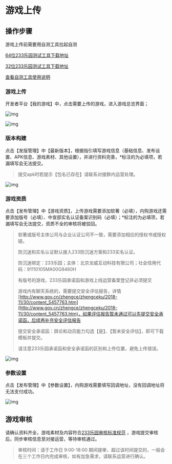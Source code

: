  # 游戏上传

 ## 操作步骤

游戏上传前需要用自测工具拉起自测

[64位233乐园测试工具下载地址](https://www.233leyuan.com/apiserv/api/deliveryTest/ABTest?id=kfz64)

[32位233乐园测试工具下载地址](https://www.233leyuan.com/apiserv/api/deliveryTest/ABTest?id=kfz)

[查看自测工具使用说明](https://doc.233leyuan.com/operate/test_tools.html)

### 游戏上传

开发者平台【我的游戏】中，点击需要上传的游戏，进入游戏总览界面；

![img](https://arkimg.ark.online/(null)-20240520170501922.png)

![img](https://arkimg.ark.online/(null)-20240520170502232.png)

### 版本构建

点击【发版管理】中【最新版本】，根据指引填写游戏信息（基础信息、发布设置、APK信息、游戏素材、其他设置），并进行资料完善，*标注的为必填项，若漏填写会无法提交。

> 提交apk时若提示【包名已存在】请联系对接群内运营处理。

![img](https://arkimg.ark.online/(null)-20240520170502007.png)

### 游戏资质

点击【发布管理】中【游戏资质】，上传游戏需要添加软著（必填），内购游戏还需要添加版号（必填）、中宣部实名认证备案识别码（必填）；*标注的为必填项，若漏填写会无法提交，资质不全的审核将被驳回。

> 软著或版号主体公司与企业认证公司不一致，需要添加相应的授权书或授权链。
> 
> 防沉迷和实名认证默认接入233防沉迷方案和233实名认证。
> 
> 防沉迷绑定：233乐园；主体：北京龙威互动科技有限公司；社会信用代码：91110105MA00G8460H
> 
> 有版号的游戏，233乐园承诺函和游戏上线运营备案登记非必须提交
> 
> 游戏内有聊天系统的，需要提交安全评估报告，详情[http://www.gov.cn/zhengce/zhengceku/2018-11/30/content_5457763.htm](http://www.gov.cn/zhengce/zhengceku/2018-11/30/content_5457763.htm)，如果评估报告暂未通过可以先提交安全承诺函，后续再补充安全评估报告
> 
> 提交安全承诺函：舆论和动员能力勾选【是】、【暂未安全评估】，即可下载模板并提交。
> 
> 请注意233乐园承诺函和安全承诺函的区别和上传位置，避免上传错误。

![img](https://arkimg.ark.online/(null)-20240520170502063.png)

### 参数设置

点击【发布管理】中【参数设置】，内购游戏需要填写回调地址，没有回调地址将无法支付成功。

![img](https://arkimg.ark.online/(null)-20240520170502089.png)

 ## 游戏审核

请确认资料齐全，游戏素材及内容符合[233乐园审核标准规范](/operate/audit_standard.md) ，游戏提交审核后，同步审核信息至对接运营，等待审核通过。

> 审核时间：请于工作日 9:00-18:00 期间提审，超过该时间提交的，一般会在三个工作日内完成审核，如有加急需求，请联系运营进行确认。
